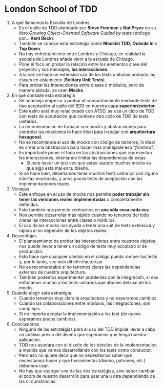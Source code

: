 # London School of TDD

1. A qué llamamos la Escuela de Londres
    * Es el estilo de TDD planteado por **Steve Freeman** y **Nat Pryce** en su libro _Growing Object-Oriented Software Guided by tests_ (prólogo por... **Kent Beck**).
    * También se conoce esta estrategia como **Mockist TDD**, **Outside In** o **Top Down**.
    * No hay enfrentamiento entre Londres y Chicago, en realidad la escuela de Londres añade valor a la escuela de Chicago.
    * Pone el foco en probar la relación entre los elementos clave del proyecto y sus mensajes, **las interacciones**.  
    * A la vez se hace un extensivo uso de los tests unitarios probado las clases en aislamiento (**Solitary Unit Tests**).
    * Para probar las interacciones entre clases o módulos, pero de manera aislada, se usan **Mocks**.
2. En qué consiste esta estratégia
    * Se aconseja empezar a probar el comportamiento mediante tests de tipo aceptación al estilo del BDD en nuestra capa **superior/exterior**.
    * Este estilo está muy relacionado con ATDD, se usa un ciclo de TDD con tests de aceptación que contiene otro ciclo de TDD de tests unitarios.
    * La recomendación de trabajar con mocks y abstracciones para controlar las relaciones lo hace ideal para trabajar con **arquitectura hexagonal**.
    * No se recomienda el uso de mocks con código de terceros, lo ideal es crear una abstracción para hacer más manejable esa "_frontera_".
    * Es importante poner el foco en las abstracciones que representan las interacciones, intentando limitar las dependencias de estas. 
      * Si para hacer un test ves que estás usando muchos mocks es que algo está mal en tu diseño.
    * Si se hace bien, deberíamos tener muchos tests unitarios con alguna interfaz mockeada, y unos pocos tests de aceptación con las implementaciones reales.
3. Ventajas
    * Este enfoque en el uso de mocks nos permite **poder trabajar sin tener las versiones reales implementadas** o completamente definidas. 
    * Esto también nos permite centrarnos en **una sóla cosa cada vez**.
    * Nos permite desarrollar más rápido cuando no tenemos del todo claras las interacciones entre clases o módulos.
    * El uso de los mocks nos ayuda a tener una suit de tests extensiva y rápida al no depender de los objetos reales.
4. Desventajas
    * El planteamiento de probar las interacciones entre nuestros objetos nos puede llevar a tener un código de tests muy acoplado al de producción.
    * Esto hace que cualquier cambio en el código pueda romper los tests y, por lo tanto, sea más difícil refactorizar.
    * No es recomendable si no tenemos claras las dependencias externas de nuestra arquitectura.
    * También podemos experimentar problemas con la integración, si nos enfocamos mucho a los tests unitarios que abusen del uso de los mocks.
5. Cuándo elegir esta estratégia
    * Cuando tenemos muy clara la arquitectura y no esperamos cambios.
    * Cuando las colaboraciones entre módulos, las integraciones, son complejas.
    * Si no importa acoplar la implementación a los test (de nuevo esperamos pocos cambios).
6. Conclusiones
   * Ninguna de las estratégias para el uso del TDD impide llevar a cabo un análisis previo del diseño que esperamos que tenga nuestra aplicación. 
   * TDD nos ayudará con el diseño de los detalles de la implementación a medida que vamos desarrollando con los tests como conductor. 
   * Pero eso no quiere decir que no necesitemos saber qué necesitamos hacer y qué herramientas (diseño, patrones, etc.) debemos usar.
   * No hay que escoger una de las dos estratégias, sino saber cambiar el zoom de nuestro desarrollo para usar una u otra dependiendo de las circunstancias. 
